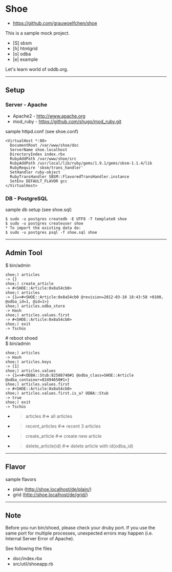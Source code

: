 # Shoe

* https://github.com/grauwoelfchen/shoe

This is a sample mock project.

* [S] sbsm
* [h] htmlgrid
* [o] odba
* [e] example

Let's learn world of oddb.org.

-----

## Setup

### Server - Apache

* Apache2 - http://www.apache.org
* mod\_ruby - https://github.com/shugo/mod_ruby.git

sample httpd.conf (see shoe.conf)

```
<VirtualHost *:80>
  DocumentRoot /var/www/shoe/doc
  ServerName shoe.localhost
  DirectoryIndex index.rbx
  RubyAddPath /var/www/shoe/src
  RubyAddPath /usr/local/lib/ruby/gems/1.9.1/gems/sbsm-1.1.4/lib
  RubyRequire 'sbsm/trans_handler'
  SetHandler ruby-object
  RubyTransHandler SBSM::FlavoredTransHandler.instance
  SetEnv DEFAULT_FLAVOR gcc 
</VirtualHost>
```

### DB - PostgreSQL

sample db setup (see shoe.sql)

```
$ sudo -u postgres createdb -E UTF8 -T template0 shoe
$ sudo -u postgres createuser shoe
* To import the existing data do:
$ sudo -u postgres psql -f shoe.sql shoe
```

-----

## Admin Tool

$ bin/admin

```
shoe;) articles
-> {}
shoe;) create_article
-> #<SHOE::Article:0x8a54cb0>
shoe;) articles
-> {1=>#<SHOE::Article:0x8a54cb0 @revision=2012-03-10 18:43:58 +0100, @odba_id=1, @id=1>} 
shoe;) articles.odba_store
-> Hash
shoe;) articles.values.first
-> #<SHOE::Article:0x8a54cb0>
shoe;) exit
-> Tschüs
```

\# reboot shoed  
$ bin/admin 

```
shoe;) articles
-> Hash
shoe;) articles.keys
-> [1]
shoe;) articles.values
-> {1=>#<ODBA::Stub:82508740#1 @odba_class=SHOE::Article @odba_container=82494650#1>}
shoe;) articles.values.first
-> #<SHOE::Article:0x8a54cb0>
shoe;) articles.values.first.is_a? ODBA::Stub
-> true
shoe;) exit
-> Tschüs
```

* > articles  #=> all articles
* > recent_articles #=> recent 3 articles
* > create_article #=> create new article
* > delete_article(id) #=> delete article with id(odba_id)


-----

## Flavor

sample flavors

* plain (http://shoe.localhost/de/plain/)
* grid (http://shoe.localhost/de/grid/)


-----

## Note

Before you run bin/shoed, please check your druby port. 
If you use the same port for multiple processes, unexpected errors may happen (i.e. Internal Server Error of Apache).

See following the files

* doc/index.rbx
* src/util/shoeapp.rb
